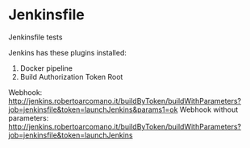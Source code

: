 # Jenkinsfile
Jenkinsfile tests

Jenkins has these plugins installed:
1. Docker pipeline
2. Build Authorization Token Root

Webhook: http://jenkins.robertoarcomano.it/buildByToken/buildWithParameters?job=jenkinsfile&token=launchJenkins&params1=ok
Webhook without parameters: http://jenkins.robertoarcomano.it/buildByToken/buildWithParameters?job=jenkinsfile&token=launchJenkins
